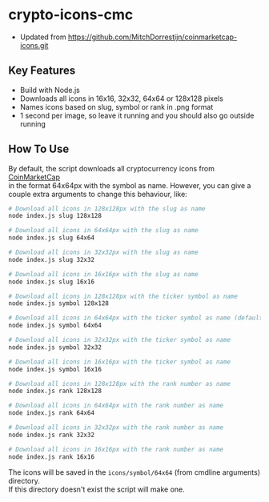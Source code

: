 # crypto-icons-cmc

* Updated from  https://github.com/MitchDorrestijn/coinmarketcap-icons.git 

## Key Features

* Build with Node.js
* Downloads all icons in 16x16, 32x32, 64x64 or 128x128 pixels
* Names icons based on slug, symbol or rank in .png format
* 1 second per image, so leave it running and you should also go outside running
## How To Use

By default, the script downloads all cryptocurrency icons from [CoinMarketCap](https://coinmarketcap.com/) \
in the format 64x64px with the symbol as name. However, you can give a couple extra arguments to change this behaviour, like:

```bash
# Download all icons in 128x128px with the slug as name
node index.js slug 128x128

# Download all icons in 64x64px with the slug as name
node index.js slug 64x64

# Download all icons in 32x32px with the slug as name
node index.js slug 32x32

# Download all icons in 16x16px with the slug as name
node index.js slug 16x16

# Download all icons in 128x128px with the ticker symbol as name
node index.js symbol 128x128

# Download all icons in 64x64px with the ticker symbol as name (default)
node index.js symbol 64x64

# Download all icons in 32x32px with the ticker symbol as name
node index.js symbol 32x32

# Download all icons in 16x16px with the ticker symbol as name
node index.js symbol 16x16

# Download all icons in 128x128px with the rank number as name
node index.js rank 128x128

# Download all icons in 64x64px with the rank number as name
node index.js rank 64x64

# Download all icons in 32x32px with the rank number as name
node index.js rank 32x32

# Download all icons in 16x16px with the rank number as name
node index.js rank 16x16
```

The icons will be saved in the `icons/symbol/64x64` (from cmdline arguments) directory.\
If this directory doesn't exist the script will make one.